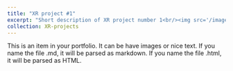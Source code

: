 ```yaml
---
title: "XR project #1"
excerpt: "Short description of XR project number 1<br/><img src='/images/XR-autodrive-cover.png'>"
collection: XR-projects
---
```

This is an item in your portfolio. It can be have images or nice text. If you name the file .md, it will be parsed as markdown. If you name the file .html, it will be parsed as HTML.
